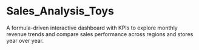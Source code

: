 # Sales_Analysis_Toys
A formula-driven interactive dashboard with KPIs to explore monthly revenue trends and compare sales performance across regions and stores year over year.
